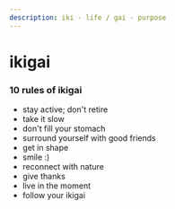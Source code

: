 ```yaml
---
description: iki - life / gai - purpose
---
```


# ikigai

### 10 rules of ikigai

* stay active; don't retire
* take it slow
* don't fill your stomach
* surround yourself with good friends
* get in shape
* smile :)
* reconnect with nature
* give thanks
* live in the moment
* follow your ikigai
